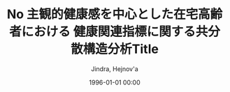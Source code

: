 ---
layout: post
title: No 主観的健康感を中心とした在宅高齢者における 健康関連指標に関する共分散構造分析Title

date: 1996-01-01 00:00
author: Jindra, Hejnov\'a
year: 1995
---